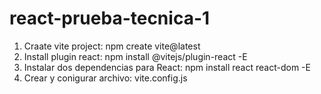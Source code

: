# react-prueba-tecnica-1
1. Craate vite project:
     npm create vite@latest
2. Install plugin react:
     npm install @vitejs/plugin-react -E
3. Instalar dos dependencias para React:
     npm install react react-dom -E
4. Crear y conigurar archivo: vite.config.js
